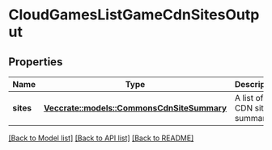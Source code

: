 # CloudGamesListGameCdnSitesOutput

## Properties

Name | Type | Description | Notes
------------ | ------------- | ------------- | -------------
**sites** | [**Vec<crate::models::CommonsCdnSiteSummary>**](CommonsCdnSiteSummary.md) | A list of CDN site summaries. | 

[[Back to Model list]](../README.md#documentation-for-models) [[Back to API list]](../README.md#documentation-for-api-endpoints) [[Back to README]](../README.md)


